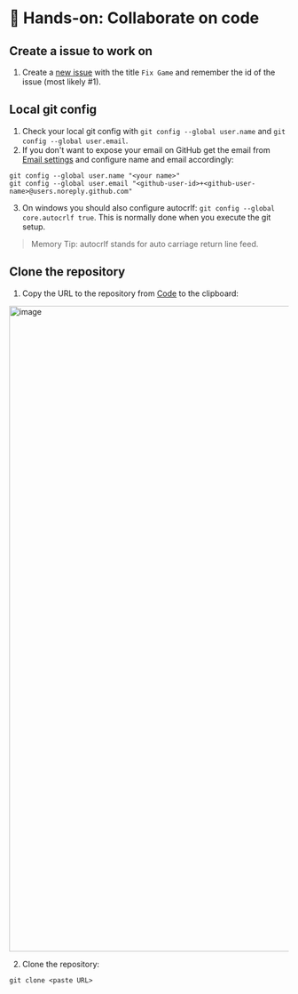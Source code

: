 # 🔨 Hands-on: Collaborate on code

## Create a issue to work on

1. Create a [new issue](issues/new) with the title `Fix Game` and remember the id of the issue (most likely #1).

## Local git config

1. Check your local git config with `git config --global user.name` and `git config --global user.email`. 
2. If you don't want to expose your email on GitHub get the email from [Email settings](https://github.com/settings/emails) and configure name and email accordingly:

```console
git config --global user.name "<your name>"
git config --global user.email "<github-user-id>+<github-user-name>@users.noreply.github.com"
```

3. On windows you should also configure autocrlf: `git config --global core.autocrlf true`. This is normally done when you execute the git setup.

> Memory Tip: autocrlf stands for auto carriage return line feed.

## Clone the repository

1. Copy the URL to the repository from [Code](/) to the clipboard:
<img width="1162" alt="image" src="https://user-images.githubusercontent.com/5276337/173845095-c4fdc522-135a-4de3-80fc-6fef95fa7aee.png">

2. Clone the  repository:

```console
git clone <paste URL>
```
